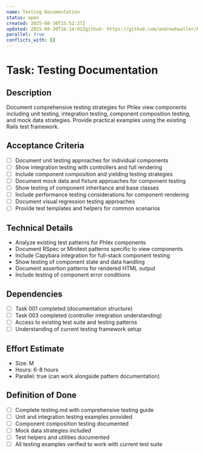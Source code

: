```yaml
---
name: Testing Documentation
status: open
created: 2025-08-30T15:52:27Z
updated: 2025-08-30T16:14:01Zgithub: https://github.com/andrewhwaller/boilermaker/issues/25depends_on: [001, 003]
parallel: true
conflicts_with: []
---
```


# Task: Testing Documentation

## Description
Document comprehensive testing strategies for Phlex view components including unit testing, integration testing, component composition testing, and mock data strategies. Provide practical examples using the existing Rails test framework.

## Acceptance Criteria
- [ ] Document unit testing approaches for individual components
- [ ] Show integration testing with controllers and full rendering
- [ ] Include component composition and yielding testing strategies
- [ ] Document mock data and fixture approaches for component testing
- [ ] Show testing of component inheritance and base classes
- [ ] Include performance testing considerations for component rendering
- [ ] Document visual regression testing approaches
- [ ] Provide test templates and helpers for common scenarios

## Technical Details
- Analyze existing test patterns for Phlex components
- Document RSpec or Minitest patterns specific to view components
- Include Capybara integration for full-stack component testing
- Show testing of component state and data handling
- Document assertion patterns for rendered HTML output
- Include testing of component error conditions

## Dependencies
- [ ] Task 001 completed (documentation structure)
- [ ] Task 003 completed (controller integration understanding)
- [ ] Access to existing test suite and testing patterns
- [ ] Understanding of current testing framework setup

## Effort Estimate
- Size: M
- Hours: 6-8 hours
- Parallel: true (can work alongside pattern documentation)

## Definition of Done
- [ ] Complete testing.md with comprehensive testing guide
- [ ] Unit and integration testing examples provided
- [ ] Component composition testing documented
- [ ] Mock data strategies included
- [ ] Test helpers and utilities documented
- [ ] All testing examples verified to work with current test suite
